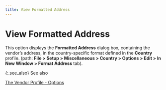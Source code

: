 ```yaml
---
title: View Formatted Address
---
```


# View Formatted Address


This option displays the **Formatted 
 Address** dialog box, containing the vendor’s address, in the country-specific  format defined in the **Country** profile.  (path: **File &gt; Setup &gt; Miscellaneous 
 &gt; Country &gt; Options &gt; Edit &gt; In New Window &gt; Format Address**  tab).


{:.see_also}
See also


[The  Vendor Profile - Options]({{site.mv_baseurl}}/profile-options/the_vendor_profile_-_options.html)
